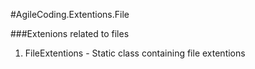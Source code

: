 ﻿#AgileCoding.Extentions.File

###Extenions related to files

1.	FileExtentions - Static class containing file extentions
